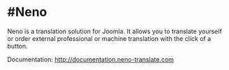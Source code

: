 #Neno
=====

Neno is a translation solution for Joomla. It allows you to translate yourself or order external professional or machine translation with the click of a button.

Documentation: http://documentation.neno-translate.com
